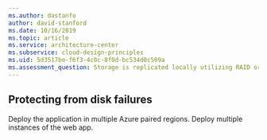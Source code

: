 ```yaml
---
ms.author: dastanfo
author: david-stanford
ms.date: 10/16/2019
ms.topic: article
ms.service: architecture-center
ms.subservice: cloud-design-principles
ms.uid: 5d3517be-f6f3-4c0c-8f0d-bc534d0c509a
ms.assessment_question: Storage is replicated locally utilizing RAID or equivialnt technologies to protect against disk failure
---
```

## Protecting from disk failures

Deploy the application in multiple Azure paired regions. Deploy multiple instances of the web app.
